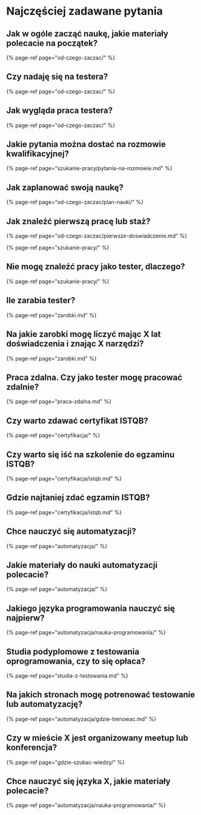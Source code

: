 # Najczęściej zadawane pytania

## Jak w ogóle zacząć naukę, jakie materiały polecacie na początek?

{% page-ref page="od-czego-zaczac/" %}

## Czy nadaję się na testera?

{% page-ref page="od-czego-zaczac/" %}

## Jak wygląda praca testera?

{% page-ref page="od-czego-zaczac/" %}

## Jakie pytania można dostać na rozmowie kwalifikacyjnej?

{% page-ref page="szukanie-pracy/pytania-na-rozmowie.md" %}

## Jak zaplanować swoją naukę?

{% page-ref page="od-czego-zaczac/plan-nauki/" %}

## Jak znaleźć pierwszą pracę lub staż?

{% page-ref page="od-czego-zaczac/pierwsze-doswiadczenie.md" %}

{% page-ref page="szukanie-pracy/" %}

## Nie mogę znaleźć pracy jako tester, dlaczego?

{% page-ref page="szukanie-pracy/" %}

## Ile zarabia tester?

{% page-ref page="zarobki.md" %}

## Na jakie zarobki mogę liczyć mając X lat doświadczenia i znając X narzędzi?

{% page-ref page="zarobki.md" %}

## Praca zdalna. Czy jako tester mogę pracować zdalnie?

{% page-ref page="praca-zdalna.md" %}

## Czy warto zdawać certyfikat ISTQB?

{% page-ref page="certyfikacja/" %}

## Czy warto się iść na szkolenie do egzaminu ISTQB?

{% page-ref page="certyfikacja/istqb.md" %}

## Gdzie najtaniej zdać egzamin ISTQB?

{% page-ref page="certyfikacja/istqb.md" %}

## Chce nauczyć się automatyzacji?

{% page-ref page="automatyzacja/" %}

## Jakie materiały do nauki automatyzacji polecacie?

{% page-ref page="automatyzacja/" %}

## Jakiego języka programowania nauczyć się najpierw?

{% page-ref page="automatyzacja/nauka-programowania/" %}

## Studia podyplomowe z testowania oprogramowania, czy to się opłaca?

{% page-ref page="studia-z-testowania.md" %}

## Na jakich stronach mogę potrenować testowanie lub automatyzację?

{% page-ref page="automatyzacja/gdzie-trenowac.md" %}

## Czy w mieście X jest organizowany meetup lub konferencja?

{% page-ref page="gdzie-szukac-wiedzy/" %}

## Chce nauczyć się języka X, jakie materiały polecacie?

{% page-ref page="automatyzacja/nauka-programowania/" %}




